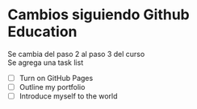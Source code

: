 # Cambios siguiendo Github Education  
Se cambia del paso 2 al paso 3 del curso  
Se agrega una task list  

- [ ] Turn on GitHub Pages
- [ ] Outline my portfolio
- [ ] Introduce myself to the world
